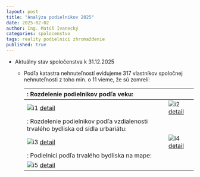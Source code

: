 ```yaml
---
layout: post
title: "Analýza podielnikov 2025"
date: 2025-02-02
author: Ing. Matúš Ivanecký
categories: spolocenstvo
tags: reality podielnici zhromaždenie
published: true
---
```


- Aktuálny stav spoločenstva k 31.12.2025
  - Podľa katastra nehnuteľností evidujeme 317 vlastníkov spoločnej nehnuteľnosti z toho min. o 11 vieme, že sú zomrelí:
    
      |: Rozdelenie podielnikov podľa veku:   ||
      |:---|:---|
      |![i1][cell-image1] [detail](https://github.com/user-attachments/assets/2231be97-00a2-43ed-8c90-61ed6fffb2ee) |![i2][cell-image2] [detail](https://github.com/user-attachments/assets/1cd0e3a3-1aa0-4c58-b844-5c9ca498ea24) |
      |: Rozdelenie podielnikov podľa vzdialenosti trvalého bydliska od sídla urbariátu: ||
      | ![i3][cell-image3] [detail](https://github.com/user-attachments/assets/f0166fb0-bdc1-4765-8ca9-7b310ffb79a9) | ![i4][cell-image4] [detail](https://github.com/user-attachments/assets/9e682b61-8454-4820-9518-464875025f04) |
      |: Podielnici podľa trvalého bydliska na mape: ||
      |![i5][cell-image5] [detail](https://github.com/user-attachments/assets/8cc1ad2a-9d90-43d9-ab92-cf646501341b) ||

      [cell-image1]: https://github.com/user-attachments/assets/2231be97-00a2-43ed-8c90-61ed6fffb2ee "img1"
      [cell-image2]: https://github.com/user-attachments/assets/1cd0e3a3-1aa0-4c58-b844-5c9ca498ea24 "img2"
      [cell-image3]: https://github.com/user-attachments/assets/f0166fb0-bdc1-4765-8ca9-7b310ffb79a9 "img3"
      [cell-image4]: https://github.com/user-attachments/assets/9e682b61-8454-4820-9518-464875025f04 "img4"
      [cell-image5]: https://github.com/user-attachments/assets/8cc1ad2a-9d90-43d9-ab92-cf646501341b "img5"
        



